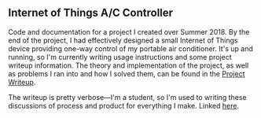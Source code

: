 ## Internet of Things A/C Controller
Code and documentation for a project I created over Summer 2018. By the end of the project, I had effectively designed a small Internet of Things device providing one-way control of my portable air conditioner. It's up and running, so I'm currently writing usage instructions and some project writeup information. The theory and implementation of the project, as well as problems I ran into and how I solved them, can be found in the [Project Writeup](https://github.com/mattgardner96/AC_Project/blob/master/Project%20Writeup.md).

The writeup is pretty verbose—I'm a student, so I'm used to writing these discussions of process and product for everything I make. Linked [here](https://github.com/mattgardner96/AC_Project/blob/master/Project%20Writeup.md).
